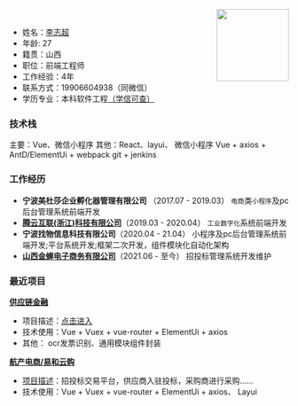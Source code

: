 
<img align="right" src="https://www.showdoc.com.cn/server/api/attachment/visitfile/sign/f1ba86e7d7c251a248e0f76f012e7abd?showdoc=.jpg" width="130px"/>
<br />

* 姓名：[李志超](https://gitee.com/zc-lee/zc-lee/raw/service/resume.pdf) 
* 年龄: 27 
* 籍贯：山西 
* 职位：前端工程师 
* 工作经验：4年 
* 联系方式：19906604938（同微信） 
* 学历专业：本科软件工程[（学信可查）](https://my.chsi.com.cn/archive/index.action) 

### 技术栈
主要：Vue、微信小程序
其他：React、layui、
微信小程序
Vue + axios +  AntD/ElementUi + webpack
git + jenkins

### 工作经历
* **宁波美杜莎企业孵化器管理有限公司** （2017.07 - 2019.03）
    `电商`类`小程序`及pc后台管理系统前端开发
* **[腾云互联(浙江)科技有限公司](http://www.tengnat.com/)**（2019.03 - 2020.04）
    `工业数字化`系统前端开发
* **宁波找物信息科技有限公司**（2020.04 - 21.04）
    小程序及pc后台管理系统前端开发;平台系统开发;框架二次开发，组件模块化自动化架构
* **[山西金蝉电子商务有限公司](http://www.jcebid.com/)**（2021.06 - 至今）
    招投标管理系统开发维护

### 最近项目
**[供应链金融](https://zc-lee.gitee.io/docs/project/gyljr.html)**

* 项目描述：[点击进入](https://zc-lee.gitee.io/docs/project/gyljr.html)
* 技术使用：Vue + Vuex + vue-router + ElementUi + axios
* 其他： ocr发票识别、通用模块组件封装

**[航产电商/易和云购](https://zc-lee.gitee.io/docs/project/dianshang.html)**

* [项目描述](https://zc-lee.gitee.io/docs/project/dianshang.html)：招投标交易平台，供应商入驻投标，采购商进行采购……
* 技术使用：Vue + Vuex + vue-router + ElementUi + axios、 Layui